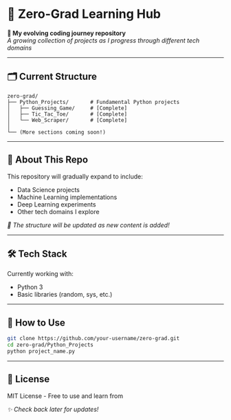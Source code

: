 # 📂 Zero-Grad Learning Hub

**🚀 My evolving coding journey repository**  
*A growing collection of projects as I progress through different tech domains*

---

## 🗂 Current Structure

```
zero-grad/
├── Python_Projects/       # Fundamental Python projects
│   ├── Guessing_Game/     # [Complete]
│   ├── Tic_Tac_Toe/       # [Complete] 
│   └── Web_Scraper/       # [Complete]
│
└── (More sections coming soon!)
```

---

## 🌱 About This Repo

This repository will gradually expand to include:
- Data Science projects
- Machine Learning implementations  
- Deep Learning experiments
- Other tech domains I explore

*🔔 The structure will be updated as new content is added!*

---

## 🛠️ Tech Stack

Currently working with:
- Python 3
- Basic libraries (random, sys, etc.)

---

## 📌 How to Use

```bash
git clone https://github.com/your-username/zero-grad.git
cd zero-grad/Python_Projects
python project_name.py
```

---

## 📜 License

MIT License - Free to use and learn from

*✨ Check back later for updates!*